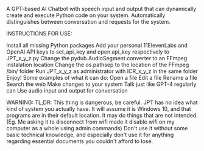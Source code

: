 A GPT-based AI Chatbot with speech input and output that can dynamically create and execute Python code on your system. Automatically distinguishes between conversation and requests for the system.

INSTRUCTIONS FOR USE:

Install all missing Python packages
Add your personal 11ElevenLabs and OpenAI API keys to set_api_key and open.api_key respectively to JPT_x_y_z.py
Change the pydub.AudioSegment.converter to an FFmpeg instalation location
Change the os.pathsep to the location of the FFmpeg /bin/ folder
Run JPT_x_y_z as administrator with ICR_x_y_z in the same folder
Enjoy!
Some examples of what it can do: Open a file Edit a file Rename a file Search the web Make changes to your system Talk just like GPT-4 regularly can Use audio input and output for conversation

WARNING: TL;DR: This thing is dangerous, be careful. JPT has no idea what kind of system you actually have. It will assume it is Windows 10, and that programs are in their default location. It may do things that are not intended. (Eg. Me asking it to disconnect from wifi made it disable wifi on my computer as a whole using admin commands) Don't use it without some basic technical knowledge, and especially don't use it for anything regarding essential documents you couldn't afford to lose.
